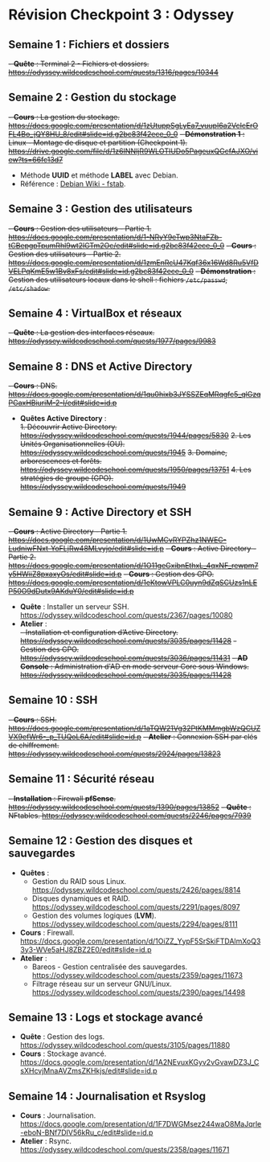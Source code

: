 
# Révision Checkpoint 3 : Odyssey

## **Semaine 1 : Fichiers et dossiers**
~~- **Quête** : Terminal 2 - Fichiers et dossiers. https://odyssey.wildcodeschool.com/quests/1316/pages/10344~~

## **Semaine 2 : Gestion du stockage**
~~- **Cours** : La gestion du stockage. https://docs.google.com/presentation/d/1zUtuppSgLyEa7_vuupI6a2VcIcErOFL4Bo_jQY8HU_8/edit#slide=id.g2bc83f42ece_0_0~~
~~- **Démonstration 1** : Linux - Montage de disque et partition (Checkpoint 1). https://drive.google.com/file/d/1z6INNIjR9WLOTIUDo5PageuxQGcfAJXO/view?ts=66fc13d7~~ 
  - Méthode **UUID** et méthode **LABEL** avec Debian.  
  - Référence : [Debian Wiki - fstab](https://wiki.debian.org/fr/fstab).

## **Semaine 3 : Gestion des utilisateurs**
~~- **Cours** : Gestion des utilisateurs - Partie 1. https://docs.google.com/presentation/d/1-NRyY9eTwp3NtaFZb-tCBepgpTpumRhl9wt2lGTm2Oc/edit#slide=id.g2bc83f42ece_0_0~~
~~- **Cours** : Gestion des utilisateurs - Partie 2. https://docs.google.com/presentation/d/1zmEnRcU47Kqf36x16Wd8Ru5VfDVELPqKmE5w1Bv8xFs/edit#slide=id.g2bc83f42ece_0_0~~
~~- **Démonstration** : Gestion des utilisateurs locaux dans le shell : fichiers `/etc/passwd`, `/etc/shadow`.~~

## **Semaine 4 : VirtualBox et réseaux**
~~- **Quête** : La gestion des interfaces réseaux. https://odyssey.wildcodeschool.com/quests/1977/pages/9983~~

## **Semaine 8 : DNS et Active Directory**
~~- **Cours** : DNS. https://docs.google.com/presentation/d/1qu0hixb3JYSSZEqMRqgfc5_qlGzqPGaxHBiuriM-2-I/edit#slide=id.p~~
- **Quêtes Active Directory** :  
 ~~1. Découvrir Active Directory. https://odyssey.wildcodeschool.com/quests/1944/pages/5830~~ 
  ~~2. Les Unités Organisationnelles (OU). https://odyssey.wildcodeschool.com/quests/1945~~
  ~~3. Domaine, arborescences et forêts. https://odyssey.wildcodeschool.com/quests/1950/pages/13751~~ 
  ~~4. Les stratégies de groupe (GPO). https://odyssey.wildcodeschool.com/quests/1949~~

## **Semaine 9 : Active Directory et SSH**
~~- **Cours** : Active Directory - Partie 1. https://docs.google.com/presentation/d/1UwMCvRYPZhz1NWEC-LudniwFNxt-YoFLjRw48MLvyjo/edit#slide=id.p~~ 
~~- **Cours** : Active Directory - Partie 2. https://docs.google.com/presentation/d/1O11geGxibnEthxL_4qxNF_rewpm7y5HWiiZ8pxaxyOs/edit#slide=id.p~~ 
~~- **Cours** : Gestion des GPO. https://docs.google.com/presentation/d/1eKtowVPLC0uyn9dZqSCUzs1nLEP50O9dDutx9AKduY0/edit#slide=id.p~~ 
- **Quête** : Installer un serveur SSH. https://odyssey.wildcodeschool.com/quests/2367/pages/10080 
- **Atelier** :  
  ~~- Installation et configuration d’Active Directory. https://odyssey.wildcodeschool.com/quests/3035/pages/11428~~ 
  ~~- Gestion des GPO. https://odyssey.wildcodeschool.com/quests/3036/pages/11431~~ 
~~- **AD Console** : Administration d'AD en mode serveur Core sous Windows. https://odyssey.wildcodeschool.com/quests/3035/pages/11428~~

## **Semaine 10 : SSH**
~~- **Cours** : SSH. https://docs.google.com/presentation/d/1aTQW21Vg32PtKMMmgbWzQCUZVX9efWr6-_p_TUQoL6A/edit#slide=id.p~~
~~- **Atelier** : Connexion SSH par clés de chiffrement. https://odyssey.wildcodeschool.com/quests/2924/pages/13823~~

## **Semaine 11 : Sécurité réseau**
~~- **Installation** : Firewall **pfSense**. https://odyssey.wildcodeschool.com/quests/1390/pages/13852~~ 
~~- **Quête** : NFtables. https://odyssey.wildcodeschool.com/quests/2246/pages/7939~~

## **Semaine 12 : Gestion des disques et sauvegardes**
- **Quêtes** :  
  - Gestion du RAID sous Linux. https://odyssey.wildcodeschool.com/quests/2426/pages/8814 
  - Disques dynamiques et RAID. https://odyssey.wildcodeschool.com/quests/2291/pages/8097 
  - Gestion des volumes logiques (**LVM**). https://odyssey.wildcodeschool.com/quests/2294/pages/8111 
- **Cours** : Firewall. https://docs.google.com/presentation/d/1OiZZ_YypF5SrSkiFTDAlmXoQ33y3-WVe5aHJ8ZBZ2E0/edit#slide=id.p 
- **Atelier** :  
  - Bareos - Gestion centralisée des sauvegardes. https://odyssey.wildcodeschool.com/quests/2359/pages/11673 
  - Filtrage réseau sur un serveur GNU/Linux. https://odyssey.wildcodeschool.com/quests/2390/pages/14498

## **Semaine 13 : Logs et stockage avancé**
- **Quête** : Gestion des logs. https://odyssey.wildcodeschool.com/quests/3105/pages/11880 
- **Cours** : Stockage avancé. https://docs.google.com/presentation/d/1A2NEvuxKGyv2vGvawDZ3J_CsXHcvjMnaAVZmsZKHkjs/edit#slide=id.p

## **Semaine 14 : Journalisation et Rsyslog**
- **Cours** : Journalisation. https://docs.google.com/presentation/d/1F7DWGMsez244waO8MaJqrle-eboN-BNf7DIV56kRu_c/edit#slide=id.p 
- **Atelier** : Rsync. https://odyssey.wildcodeschool.com/quests/2358/pages/11671
